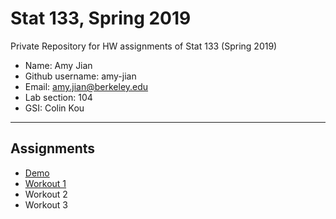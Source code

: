 # Stat 133, Spring 2019

Private Repository for HW assignments of Stat 133 (Spring 2019)

- Name: Amy Jian
- Github username: amy-jian
- Email: amy.jian@berkeley.edu
- Lab section: 104
- GSI: Colin Kou

-----

## Assignments

- [Demo](demo)
- [Workout 1](workout1)
- Workout 2
- Workout 3


